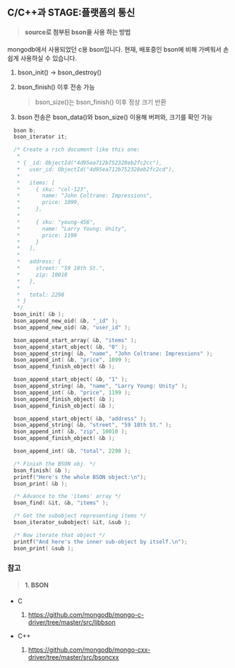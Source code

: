 ## C/C++과 STAGE:플랫폼의 통신

  > #### source로 첨부된 bson을 사용 하는 방법
  mongodb에서 사용되었던 c용 bson입니다. 현재, 배포중인
bson에 비해 가벼워서 손쉽게 사용하실 수 있습니다.

  1. bson_init() -> bson_destroy()
  2. bson_finish() 이후 전송 가능
     > bson_size()는 bson_finish() 이후 정상 크기 반환

  3. bson 전송은 bson_data()와 bson_size() 이용해 버퍼와, 크기를 확인 가능

  ```c
    bson b;
    bson_iterator it;

    /* Create a rich document like this one:
     *
     * { _id: ObjectId("4d95ea712b752328eb2fc2cc"),
     *   user_id: ObjectId("4d95ea712b752328eb2fc2cd"),
     *
     *   items: [
     *     { sku: "col-123",
     *       name: "John Coltrane: Impressions",
     *       price: 1099,
     *     },
     *
     *     { sku: "young-456",
     *       name: "Larry Young: Unity",
     *       price: 1199
     *     }
     *   ],
     *
     *   address: {
     *     street: "59 18th St.",
     *     zip: 10010
     *   },
     *
     *   total: 2298
     * }
     */
    bson_init( &b );
    bson_append_new_oid( &b, "_id" );
    bson_append_new_oid( &b, "user_id" );

    bson_append_start_array( &b, "items" );
    bson_append_start_object( &b, "0" );
    bson_append_string( &b, "name", "John Coltrane: Impressions" );
    bson_append_int( &b, "price", 1099 );
    bson_append_finish_object( &b );

    bson_append_start_object( &b, "1" );
    bson_append_string( &b, "name", "Larry Young: Unity" );
    bson_append_int( &b, "price", 1199 );
    bson_append_finish_object( &b );
    bson_append_finish_object( &b );

    bson_append_start_object( &b, "address" );
    bson_append_string( &b, "street", "59 18th St." );
    bson_append_int( &b, "zip", 10010 );
    bson_append_finish_object( &b );

    bson_append_int( &b, "total", 2298 );

    /* Finish the BSON obj. */
    bson_finish( &b );
    printf("Here's the whole BSON object:\n");
    bson_print( &b );

    /* Advance to the 'items' array */
    bson_find( &it, &b, "items" );

    /* Get the subobject representing items */
    bson_iterator_subobject( &it, &sub );

    /* Now iterate that object */
    printf("And here's the inner sub-object by itself.\n");
    bson_print( &sub );  
  ```

### 참고
> #### 1. BSON     
   - C
     1. https://github.com/mongodb/mongo-c-driver/tree/master/src/libbson

   - C++
     1. https://github.com/mongodb/mongo-cxx-driver/tree/master/src/bsoncxx
